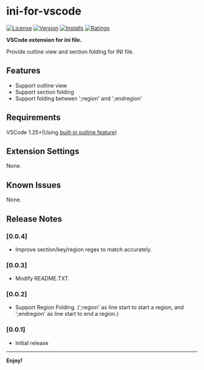 # ini-for-vscode

[![License](https://img.shields.io/badge/license-GPL--3.0-green.svg)](https://github.com/DavidWang88/ini-for-vscode/blob/master/LICENSE) [![Version](https://vsmarketplacebadge.apphb.com/version/davidwang.ini-for-vscode.svg)](https://marketplace.visualstudio.com/items?itemName=DavidWang.ini-for-vscode) [![Installs](https://vsmarketplacebadge.apphb.com/installs-short/davidwang.ini-for-vscode.svg)](https://marketplace.visualstudio.com/items?itemName=DavidWang.ini-for-vscode) [![Ratings](https://vsmarketplacebadge.apphb.com/rating/davidwang.ini-for-vscode.svg)](https://marketplace.visualstudio.com/items?itemName=DavidWang.ini-for-vscode)

**VSCode extension for ini file.**

Provide outline view and section folding for INI file.
## Features

* Support outline view
* Support section folding
* Support folding between ';region' and ';endregion'

## Requirements
VSCode 1.25+(Using [built-in outline feature](https://code.visualstudio.com/updates/v1_25#_outline-view))

## Extension Settings

None.

## Known Issues

None.

## Release Notes

### [0.0.4]
- Improve section/key/region regex to match accurately.

### [0.0.3]
- Modify README.TXT.

### [0.0.2]
- Support Region Folding. (';region' as line start to start a region, and ';endregion' as line start to end a region.)

### [0.0.1]
- Initial release

-----------------------------------------------------------------------------------------------------------

**Enjoy!**
